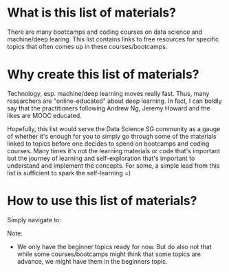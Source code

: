 What is this list of materials? 
====

There are many bootcamps and coding courses on data science and machine/deep learing. This list contains links to free resources for specific topics that often comes up in these courses/bootcamps. 

Why create this list of materials?
====

Technology, esp. machine/deep learning moves really fast. Thus, many researchers are "online-educated" about deep learning. In fact, I can boldly say that the practitioners following Andrew Ng, Jeremy Howard and the likes are MOOC educated.

Hopefully, this list would serve the Data Science SG community as a gauge of whether it's enough for you to simply go through some of the materials linked to topics before one decides to spend on bootcamps and coding courses. Many times it's not the learning materials or code that's important but the journey of learning and self-exploration that's important to understand and implement the concepts. For some, a simple lead from this list is sufficient to spark the self-learning =)


How to use this list of materials?
====

Simply navigate to:

Note:

 - We only have the beginner topics ready for now. But do also not that while some courses/bootcamps might think that some topics are advance, we might have them in the beginners topic.
